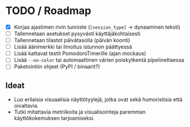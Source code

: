 # TODO / Roadmap

- [x] Korjaa ajastimen rivin tunniste (`[session_type]` → dynaaminen teksti)
- [ ] Tallennetaan asetukset pysyvästi käyttäjäkohtaisesti
- [ ] Tallennetaan tilastot päivätasolla (päivän koonti)
- [ ] Lisää äänimerkki tai ilmoitus istunnon päättyessä
- [ ] Lisää kattavat testit PomodoroTimerille (ajan mockaus)
- [ ] Lisää `--no-color` tai automaattinen värien poiskytkentä pipelinettaessa
- [ ] Paketointiin ohjeet (PyPI / binaarit?)

Ideat
-----
- Luo erilaisia visuaalisia näyttötyylejä, jotka ovat sekä humoristisia että oivaltavia.
- Tutki mitattavia metriikoita ja visualisointeja paremman käyttökokemuksen tarjoamiseksi.
